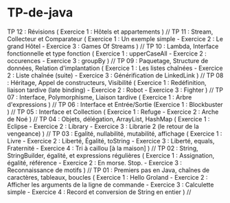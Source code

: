 # TP-de-java

TP 12 : Révisions ( Exercice 1 : Hôtels et appartements ) //
TP 11 : Stream, Collecteur et Comparateur ( Exercice 1 : Un exemple simple - Exercice 2 : Le grand Hôtel - Exercice 3 : Games Of Streams ) //
TP 10 : Lambda, Interface fonctionnelle et type fonction ( Exercice 1 : upperCaseAll - Exercice 2 : occurences - Exercice 3 : groupBy ) //
TP 09 : Paquetage, Structure de données, Relation d'implantation ( Exercice 1 : Les listes chaînées - Exercice 2 : Liste chaînée (suite) - Exercice 3 : Générification de LinkedLink ) //
TP 08 : Héritage, Appel de constructeurs, Visibilité ( Exercice 1 : Redéfinition, liaison tardive (late binding) - Exercice 2 : Robot - Exercice 3 : Fighter ) //
TP 07 : Interface, Polymorphisme, Liaison tardive ( Exercice 1 : Arbre d'expressions ) //
TP 06 : Interface et Entrée/Sortie (Exercice 1 : Blockbuster ) //
TP 05 : Interface et Collection ( Exercice 1 : Refuge - Exercice 2 : Arche de Noé ) //
TP 04 : Objets, délégation, ArrayList, HashMap ( Exercice 1 : Eclipse - Exercice 2 : Library - Exercice 3 : Librarie 2 (le retour de la vengeance) ) //
TP 03 : Egalité, nullabilité, mutabilité, affichage ( Exercice 1 : Livre - Exercice 2 : Liberté, Égalité, toString - Exercice 3 : Liberté, equals, Fraternité - Exercice 4 : Tri à caillou [à la maison] ) //
TP 02 : String, StringBuilder, égalité, et expressions régulières ( Exercice 1 : Assignation, égalité, référence - Exercice 2 : En morse. Stop. - Exercice 3 : Reconnaissance de motifs ) //
TP 01 : Premiers pas en Java, chaînes de caractères, tableaux, boucles ( Exercice 1 : Hello Groland - Exercice 2 : Afficher les arguments de la ligne de commande - Exercice 3 : Calculette simple - Exercice 4 : Record et conversion de String en entier ) //
